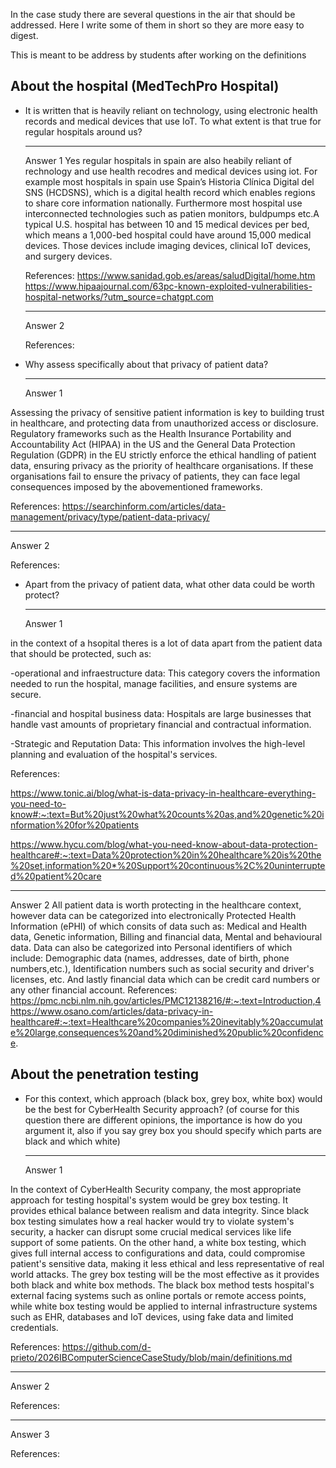 In the case study there are several questions in the air that should be addressed. Here I write some of them in short so they are more easy to digest. 

This is meant to be address by students after working on the definitions

## About the hospital (MedTechPro Hospital)

 * It is written that is heavily reliant on technology, using electronic health records and medical devices that use IoT. To what extent is that true for regular hospitals around us? 

   ---
   Answer 1
Yes regular hospitals in spain are also heabily reliant of rechnology and use health recodres and medical devices using iot. For example most hospitals in spain use Spain’s Historia Clínica Digital del SNS (HCDSNS), which is a digital health record which enables regions to share core information nationally. Furthermore most hospital use interconnected technologies such as patien monitors, buldpumps etc.A typical U.S. hospital has between 10 and 15 medical devices per bed, which means a 1,000-bed hospital could have around 15,000 medical devices. Those devices include imaging devices, clinical IoT devices, and surgery devices.


   References:
   https://www.sanidad.gob.es/areas/saludDigital/home.htm
   https://www.hipaajournal.com/63pc-known-exploited-vulnerabilities-hospital-networks/?utm_source=chatgpt.com
   
   ---
   Answer 2

   References:

 * Why assess specifically about that privacy of patient data?
 
   ---
   Answer 1

Assessing the privacy of sensitive patient information is key to building trust in healthcare, and protecting data from unauthorized access or disclosure. Regulatory frameworks such as the Health Insurance Portability and Accountability Act (HIPAA) in the US and the General Data Protection Regulation (GDPR) in the EU strictly enforce the ethical handling of patient data, ensuring privacy as the priority of healthcare organisations. If these organisations fail to ensure the privacy of patients, they can face legal consequences imposed by the abovementioned frameworks.

   References:
   https://searchinform.com/articles/data-management/privacy/type/patient-data-privacy/
   
   ---
   Answer 2

   References:

* Apart from the privacy of patient data, what other data could be worth protect?

   ---
   Answer 1

in the context of a hsopital theres is a lot of data apart from the patient data that should be protected, such as:

-operational and infraestructure data: This category covers the information needed to run the hospital, manage facilities, and ensure systems are secure.

-financial and hospital business data: Hospitals are large businesses that handle vast amounts of proprietary financial and contractual information.

-Strategic and Reputation Data: This information involves the high-level planning and evaluation of the hospital's services.

 References:

   https://www.tonic.ai/blog/what-is-data-privacy-in-healthcare-everything-you-need-to-know#:~:text=But%20just%20what%20counts%20as,and%20genetic%20information%20for%20patients

   https://www.hycu.com/blog/what-you-need-know-about-data-protection-healthcare#:~:text=Data%20protection%20in%20healthcare%20is%20the%20set,information%20*%20Support%20continuous%2C%20uninterrupted%20patient%20care
   
   ---
   Answer 2
All patient data is worth protecting in the healthcare context, however data can be categorized into electronically Protected Health Information (ePHI) of which consits of data such as: Medical and Health data, Genetic information, Billing and financial data, Mental and behavioural data.
Data can also be categorized into Personal identifiers of which include: Demographic data (names, addresses, date of birth, phone numbers,etc.), Identification numbers such as social security and driver's licenses, etc. And lastly financial data which can be credit card numbers or any other financial account.
   References: 
   https://pmc.ncbi.nlm.nih.gov/articles/PMC12138216/#:~:text=Introduction,4
   https://www.osano.com/articles/data-privacy-in-healthcare#:~:text=Healthcare%20companies%20inevitably%20accumulate%20large,consequences%20and%20diminished%20public%20confidence.

## About the penetration testing 

* For this context, which approach (black box, grey box, white box) would be the best for CyberHealth Security approach? (of course for this question there are different opinions, the importance is how do you argument it, also if you say grey box you should specify which parts are black and which white)

   ---
   Answer 1
  
In the context of CyberHealth Security company, the most appropriate approach for testing hospital's system would be grey box testing. It provides ethical balance between realism and data integrity. Since black box testing simulates how a real hacker would try to violate system's security, a hacker can disrupt some crucial medical services like life support of some patients. On the other hand, a white box testing, which gives full internal access to configurations and data, could compromise patient's sensitive data, making it less ethical and less representative of real world attacks. The grey box testing will be the most effective as it provides both black and white box methods. The black box method tests hospital's external facing systems such as online portals or remote access points, while white box testing would be applied to internal infrastructure systems such as EHR, databases and IoT devices, using fake data and limited credentials.

   References: https://github.com/d-prieto/2026IBComputerScienceCaseStudy/blob/main/definitions.md
   
   ---
   Answer 2

   References:

   ---
   Answer 3

   References:
